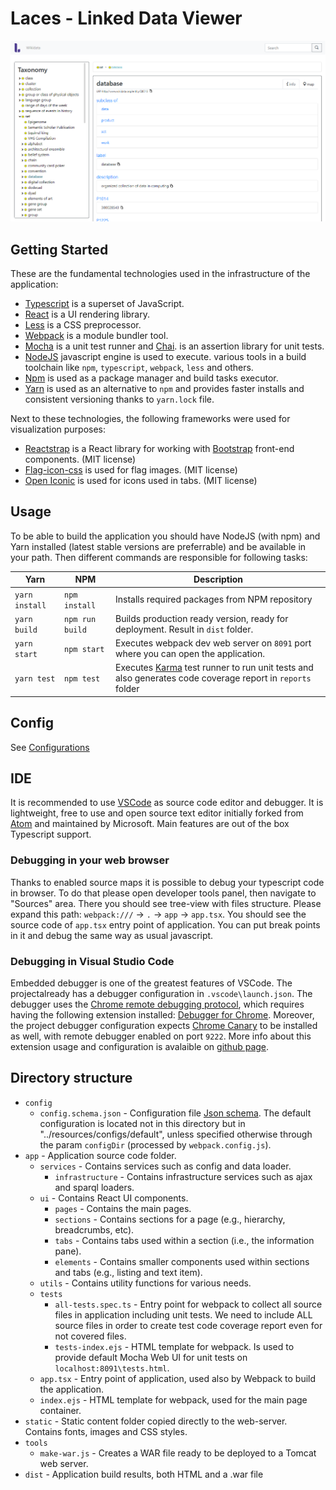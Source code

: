 # Laces - Linked Data Viewer

![](./viewer.png)
## Getting Started

These are the fundamental technologies used in the infrastructure of the application:

* [Typescript](https://www.typescriptlang.org/) is a superset of JavaScript.
* [React](https://facebook.github.io/react/) is a UI rendering library.
* [Less](http://lesscss.org/) is a CSS preprocessor.
* [Webpack](https://webpack.js.org/) is a module bundler tool.
* [Mocha](https://mochajs.org/) is a unit test runner and [Chai](http://chaijs.com/).
  is an assertion library for unit tests.
* [NodeJS](https://nodejs.org/en/) javascript engine is used to execute.
  various tools in a build toolchain like `npm`, `typescript`, `webpack`, `less` and others.
* [Npm](https://www.npmjs.com/) is used as a package manager and build tasks executor.
* [Yarn](https://yarnpkg.com/) is used as an alternative to `npm` and provides
  faster installs and consistent versioning thanks to `yarn.lock` file.

Next to these technologies, the following frameworks were used for visualization purposes:

* [Reactstrap](https://reactstrap.github.io/) is a React library for working with [Bootstrap](https://getbootstrap.com/) front-end components. (MIT license)
* [Flag-icon-css](https://github.com/lipis/flag-icon-css) is used for flag images. (MIT license)
* [Open Iconic](https://useiconic.com/open/) is used for icons used in tabs. (MIT license)

## Usage

To be able to build the application you should have NodeJS (with npm)
and Yarn installed (latest stable versions are preferrable) and be available in your path.
Then different commands are responsible for following tasks:

| Yarn           | NPM             | Description                                                                                                                                 |
| -------------- | --------------- | ------------------------------------------------------------------------------------------------------------------------------------------- |
| `yarn install` | `npm install`   | Installs required packages from NPM repository                                                                                              |
| `yarn build`   | `npm run build` | Builds production ready version, ready for deployment. Result in `dist` folder.                                                             |
| `yarn start`   | `npm start`     | Executes webpack dev web server on `8091` port where you can open the application.                                                          |
| `yarn test`    | `npm test`      | Executes [Karma](https://karma-runner.github.io/) test runner to run unit tests and also generates code coverage report in `reports` folder |

## Config

See [Configurations](resources/config/README.md)

## IDE

It is recommended to use [VSCode](https://code.visualstudio.com/)
as source code editor and debugger. It is lightweight, free to use and open
source text editor initially forked from [Atom](https://atom.io/) and
maintained by Microsoft. Main features are out of the box Typescript support.

### Debugging in your web browser

Thanks to enabled source maps it is possible to debug your typescript
code in browser. To do that please open developer tools panel,
then navigate to "Sources" area. There you should see tree-view
with files structure. Please expand this path:
`webpack:///` -> `.` -> `app` -> `app.tsx`.
You should see the source code of `app.tsx` entry point of application.
You can put break points in it and debug the same way as usual javascript.

### Debugging in Visual Studio Code

Embedded debugger is one of the greatest features of VSCode.
The projectalready has a debugger configuration in `.vscode\launch.json`.
The debugger uses the [Chrome remote debugging protocol](https://chromedevtools.github.io/debugger-protocol-viewer/),
which requires having the following extension installed: [Debugger for Chrome](https://github.com/Microsoft/vscode-chrome-debug). Moreover, the project debugger configuration expects
[Chrome Canary](https://www.google.com/chrome/browser/canary.html) to be installed as well,
with remote debugger enabled on port `9222`. More info about this extension usage and
configuration is avalaible on [github page](https://github.com/Microsoft/vscode-chrome-debug).

## Directory structure

* `config`
    * `config.schema.json` - Configuration file [Json schema](https://spacetelescope.github.io/understanding-json-schema/index.html).
      The default configuration is located not in this directory but in "../resources/configs/default", unless specified otherwise through the param `configDir` (processed by `webpack.config.js`).
* `app` - Application source code folder.
    * `services` - Contains services such as config and data loader.
        * `infrastructure` - Contains infrastructure services such as ajax and sparql loaders.
    * `ui` - Contains React UI components.
        * `pages` - Contains the main pages.
        * `sections` - Contains sections for a page (e.g., hierarchy, breadcrumbs, etc).
        * `tabs` - Contains tabs used within a section (i.e., the information pane).
        * `elements` - Contains smaller components used within sections and tabs (e.g., listing and text item).
    * `utils` - Contains utility functions for various needs.
    * `tests`
        * `all-tests.spec.ts` - Entry point for webpack to collect all source
          files in application including unit tests. We need to include ALL
          source files in order to create test code coverage report even
          for not covered files.
        * `tests-index.ejs` - HTML template for webpack. Is used to provide
          default Mocha Web UI for unit tests on `localhost:8091\tests.html`.
    * `app.tsx` - Entry point of application, used also by Webpack to build the application.
    * `index.ejs` - HTML template for webpack, used for the main page container.
* `static` - Static content folder copied directly to the web-server. Contains fonts, images and CSS styles.
* `tools`
    * `make-war.js` - Creates a WAR file ready to be deployed to a Tomcat web server.
* `dist` - Application build results, both HTML and a .war file
